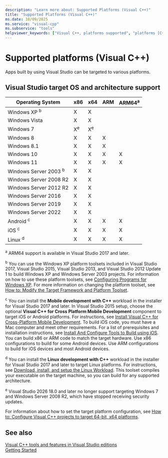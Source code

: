 ```yaml
---
description: "Learn more about: Supported Platforms (Visual C++)"
title: "Supported Platforms (Visual C++)"
ms.date: 10/09/2025
ms.service: "visual-cpp"
ms.subservice: "tools"
helpviewer_keywords: ["Visual C++, platforms supported", "platforms [C++]"]
---
```

# Supported platforms (Visual C++)

Apps built by using Visual Studio can be targeted to various platforms.

## Visual Studio target OS and architecture support

| Operating System | x86 | x64 | ARM | ARM64<sup>a</sup> |
|--|--|--|--|--|
| Windows XP <sup>b</sup> | X | X |  |  |
| Windows Vista | X | X |  |  |
| Windows 7 | X<sup>e</sup> | X<sup>e</sup> |  |  |
| Windows 8 | X | X | X |  |
| Windows 8.1 | X | X | X |  |
| Windows 10 | X | X | X | X |
| Windows 11 | X | X | X | X |
| Windows Server 2003 <sup>b</sup> | X | X |  |  |
| Windows Server 2008 R2 | X | X |  |  |
| Windows Server 2012 R2 | X | X |  |  |
| Windows Server 2016 | X | X |  |  |
| Windows Server 2019 | X | X |  |  |
| Windows Server 2022 | X | X |  |  |
| Android <sup>c</sup> | X | X | X | X |
| iOS <sup>c</sup> | X | X | X | X |
| Linux <sup>d</sup> | X | X | X | X |

<sup>a</sup> ARM64 support is available in Visual Studio 2017 and later.

<sup>b</sup> You can use the Windows XP platform toolsets included in Visual Studio 2017, Visual Studio 2015, Visual Studio 2013, and Visual Studio 2012 Update 1 to build Windows XP and Windows Server 2003 projects. For information on how to use these platform toolsets, see [Configuring Programs for Windows XP](../build/configuring-programs-for-windows-xp.md). For more information on changing the platform toolset, see [How to: Modify the Target Framework and Platform Toolset](../build/how-to-modify-the-target-framework-and-platform-toolset.md).

<sup>c</sup> You can install the **Mobile development with C++** workload in the installer for Visual Studio 2017 and later. In Visual Studio 2015 setup, choose the optional **Visual C++ for Cross Platform Mobile Development** component to target iOS or Android platforms. For instructions, see [Install Visual C++ for Cross-Platform Mobile Development](/visualstudio/cross-platform/install-visual-cpp-for-cross-platform-mobile-development). To build iOS code, you must have a Mac computer and meet other requirements. For a list of prerequisites and installation instructions, see [Install And Configure Tools to Build using iOS](/visualstudio/cross-platform/install-and-configure-tools-to-build-using-ios). You can build x86 or ARM code to match the target hardware. Use x86 configurations to build for some Android devices. Use ARM configurations to build for iOS devices and most Android devices.

<sup>d</sup> You can install the **Linux development with C++** workload in the installer for Visual Studio 2017 and later to target Linux platforms. For instructions, see [Download, install, and setup the Linux Workload](../linux/download-install-and-setup-the-linux-development-workload.md). This toolset compiles your executable on the target machine, so you can build for any supported architecture.

<sup>e</sup> Visual Studio 2026 18.0 and later no longer support targeting Windows 7 and Windows Server 2008 R2, which have stopped receiving security updates.

For information about how to set the target platform configuration, see [How to: Configure Visual C++ projects to target 64-bit, x64 platforms](../build/how-to-configure-visual-cpp-projects-to-target-64-bit-platforms.md).

## See also

[Visual C++ tools and features in Visual Studio editions](visual-cpp-tools-and-features-in-visual-studio-editions.md)\
[Getting Started](/visualstudio/ide/getting-started-with-cpp-in-visual-studio)

